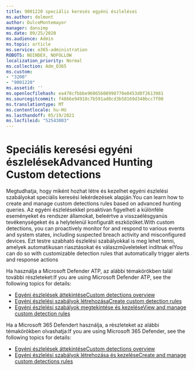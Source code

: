 ```yaml
---
title: 9001220 speciális keresés egyéni észlelései
ms.author: dolmont
author: DulceMontemayor
manager: dansimp
ms.date: 09/25/2020
ms.audience: Admin
ms.topic: article
ms.service: o365-administration
ROBOTS: NOINDEX, NOFOLLOW
localization_priority: Normal
ms.collection: Adm_O365
ms.custom:
- "3200"
- "9001220"
ms.assetid: ''
ms.openlocfilehash: ea478cfbbbe96065608990770e0453d8f2613981
ms.sourcegitcommit: f4866e94918c7b591ad0cd3b58169d340bcc7f00
ms.translationtype: MT
ms.contentlocale: hu-HU
ms.lasthandoff: 05/19/2021
ms.locfileid: "52543003"
---
```

# <a name="advanced-hunting-custom-detections"></a><span data-ttu-id="18e13-102">Speciális keresési egyéni észlelések</span><span class="sxs-lookup"><span data-stu-id="18e13-102">Advanced Hunting Custom detections</span></span>

<span data-ttu-id="18e13-103">Megtudhatja, hogy miként hozhat létre és kezelhet egyéni észlelési szabályokat speciális keresési lekérdezések alapján.</span><span class="sxs-lookup"><span data-stu-id="18e13-103">You can learn how to create and manage custom detections rules based on advanced hunting queries.</span></span> <span data-ttu-id="18e13-104">Az egyéni észlelésekkel proaktívan figyelheti a különféle eseményeket és rendszer államokat, beleértve a visszaélésgyanús tevékenységeket és a helytelenül konfigurált eszközöket.</span><span class="sxs-lookup"><span data-stu-id="18e13-104">With custom detections, you can proactively monitor for and respond to various events and system states, including suspected breach activity and misconfigured devices.</span></span> <span data-ttu-id="18e13-105">Ezt testre szabható észlelési szabályokkal is meg lehet tenni, amelyek automatikusan riasztásokat és válaszműveleteket indítnak el</span><span class="sxs-lookup"><span data-stu-id="18e13-105">You can do so with customizable detection rules that automatically trigger alerts and response actions</span></span>
  
<span data-ttu-id="18e13-106">Ha használja a Microsoft Defender ATP, az alábbi témakörökben talál további részleteket:</span><span class="sxs-lookup"><span data-stu-id="18e13-106">If you are using Microsoft Defender ATP, see the following topics for details:</span></span> 
- [<span data-ttu-id="18e13-107">Egyéni észlelések áttekintése</span><span class="sxs-lookup"><span data-stu-id="18e13-107">Custom detections overview</span></span>](/windows/security/threat-protection/microsoft-defender-atp/overview-custom-detections)
- [<span data-ttu-id="18e13-108">Egyéni észlelési szabályok létrehozása</span><span class="sxs-lookup"><span data-stu-id="18e13-108">Create custom detection rules</span></span>](/windows/security/threat-protection/microsoft-defender-atp/custom-detection-rules)
- [<span data-ttu-id="18e13-109">Egyéni észlelési szabályok megtekintése és kezelése</span><span class="sxs-lookup"><span data-stu-id="18e13-109">View and manage custom detection rules</span></span>](/windows/security/threat-protection/microsoft-defender-atp/custom-detections-manage)

<span data-ttu-id="18e13-110">Ha a Microsoft 365 Defendert használja, a részleteket az alábbi témakörökben olvashatja:</span><span class="sxs-lookup"><span data-stu-id="18e13-110">If you are using Microsoft 365 Defender, see the following topics for details:</span></span> 
- [<span data-ttu-id="18e13-111">Egyéni észlelések áttekintése</span><span class="sxs-lookup"><span data-stu-id="18e13-111">Custom detections overview</span></span>](/microsoft-365/security/mtp/custom-detections-overview)
- [<span data-ttu-id="18e13-112">Egyéni észlelési szabályok létrehozása és kezelése</span><span class="sxs-lookup"><span data-stu-id="18e13-112">Create and manage custom detections rules</span></span>](/microsoft-365/security/mtp/custom-detection-rules)
